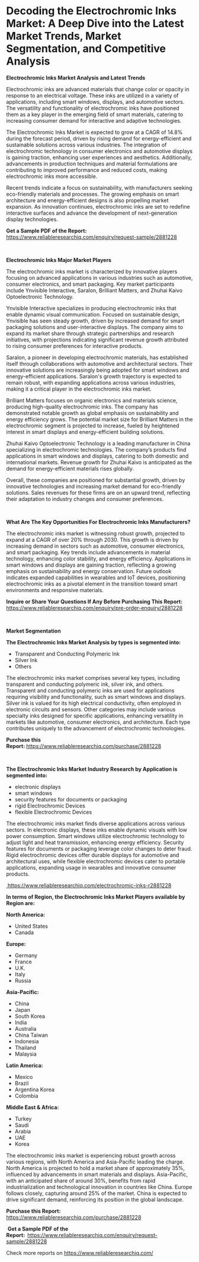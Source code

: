 <p><h1>Decoding the Electrochromic Inks Market: A Deep Dive into the Latest Market Trends, Market Segmentation, and Competitive Analysis</h1></p><p><strong>Electrochromic Inks Market Analysis and Latest Trends</strong></p>
<p><p>Electrochromic inks are advanced materials that change color or opacity in response to an electrical voltage. These inks are utilized in a variety of applications, including smart windows, displays, and automotive sectors. The versatility and functionality of electrochromic inks have positioned them as a key player in the emerging field of smart materials, catering to increasing consumer demand for interactive and adaptive technologies.</p><p>The Electrochromic Inks Market is expected to grow at a CAGR of 14.8% during the forecast period, driven by rising demand for energy-efficient and sustainable solutions across various industries. The integration of electrochromic technology in consumer electronics and automotive displays is gaining traction, enhancing user experiences and aesthetics. Additionally, advancements in production techniques and material formulations are contributing to improved performance and reduced costs, making electrochromic inks more accessible.</p><p>Recent trends indicate a focus on sustainability, with manufacturers seeking eco-friendly materials and processes. The growing emphasis on smart architecture and energy-efficient designs is also propelling market expansion. As innovation continues, electrochromic inks are set to redefine interactive surfaces and advance the development of next-generation display technologies.</p></p>
<p><strong>Get a Sample PDF of the Report:&nbsp;</strong> <a href="https://www.reliableresearchiq.com/enquiry/request-sample/2881228?utm_campaign=2757&utm_medium=2&utm_source=Github&utm_content=ia&utm_term=12032025&utm_id=electrochromic-inks">https://www.reliableresearchiq.com/enquiry/request-sample/2881228</a></p>
<p>&nbsp;</p>
<p><strong>Electrochromic Inks Major Market Players</strong></p>
<p><p>The electrochromic inks market is characterized by innovative players focusing on advanced applications in various industries such as automotive, consumer electronics, and smart packaging. Key market participants include Ynvisible Interactive, Saralon, Brilliant Matters, and Zhuhai Kaivo Optoelectronic Technology.</p><p>Ynvisible Interactive specializes in producing electrochromic inks that enable dynamic visual communication. Focused on sustainable design, Ynvisible has seen steady growth, driven by increased demand for smart packaging solutions and user-interactive displays. The company aims to expand its market share through strategic partnerships and research initiatives, with projections indicating significant revenue growth attributed to rising consumer preferences for interactive products.</p><p>Saralon, a pioneer in developing electrochromic materials, has established itself through collaborations with automotive and architectural sectors. Their innovative solutions are increasingly being adopted for smart windows and energy-efficient applications. Saralon's growth trajectory is expected to remain robust, with expanding applications across various industries, making it a critical player in the electrochromic inks market.</p><p>Brilliant Matters focuses on organic electronics and materials science, producing high-quality electrochromic inks. The company has demonstrated notable growth as global emphasis on sustainability and energy efficiency grows. The potential market size for Brilliant Matters in the electrochromic segment is projected to increase, fueled by heightened interest in smart displays and energy-efficient building solutions.</p><p>Zhuhai Kaivo Optoelectronic Technology is a leading manufacturer in China specializing in electrochromic technologies. The company’s products find applications in smart windows and displays, catering to both domestic and international markets. Revenue growth for Zhuhai Kaivo is anticipated as the demand for energy-efficient materials rises globally.</p><p>Overall, these companies are positioned for substantial growth, driven by innovative technologies and increasing market demand for eco-friendly solutions. Sales revenues for these firms are on an upward trend, reflecting their adaptation to industry changes and consumer preferences.</p></p>
<p>&nbsp;</p>
<p><strong>What Are The Key Opportunities For Electrochromic Inks Manufacturers?</strong></p>
<p><p>The electrochromic inks market is witnessing robust growth, projected to expand at a CAGR of over 20% through 2030. This growth is driven by increasing demand in sectors such as automotive, consumer electronics, and smart packaging. Key trends include advancements in material technology, enhancing color stability, and energy efficiency. Applications in smart windows and displays are gaining traction, reflecting a growing emphasis on sustainability and energy conservation. Future outlook indicates expanded capabilities in wearables and IoT devices, positioning electrochromic inks as a pivotal element in the transition toward smart environments and responsive materials.</p></p>
<p><strong>Inquire or Share Your Questions If Any Before Purchasing This Report:</strong> <a href="https://www.reliableresearchiq.com/enquiry/pre-order-enquiry/2881228?utm_campaign=2757&utm_medium=2&utm_source=Github&utm_content=ia&utm_term=12032025&utm_id=electrochromic-inks">https://www.reliableresearchiq.com/enquiry/pre-order-enquiry/2881228</a></p>
<p>&nbsp;</p>
<p><strong>Market Segmentation</strong></p>
<p><strong>The Electrochromic Inks Market Analysis by types is segmented into:</strong></p>
<p><ul><li>Transparent and Conducting Polymeric Ink</li><li>Silver Ink</li><li>Others</li></ul></p>
<p><p>The electrochromic inks market comprises several key types, including transparent and conducting polymeric ink, silver ink, and others. Transparent and conducting polymeric inks are used for applications requiring visibility and functionality, such as smart windows and displays. Silver ink is valued for its high electrical conductivity, often employed in electronic circuits and sensors. Other categories may include various specialty inks designed for specific applications, enhancing versatility in markets like automotive, consumer electronics, and architecture. Each type contributes uniquely to the advancement of electrochromic technologies.</p></p>
<p><strong>Purchase this Report:&nbsp;</strong><a href="https://www.reliableresearchiq.com/purchase/2881228?utm_campaign=2757&utm_medium=2&utm_source=Github&utm_content=ia&utm_term=12032025&utm_id=electrochromic-inks">https://www.reliableresearchiq.com/purchase/2881228</a></p>
<p>&nbsp;</p>
<p><strong>The Electrochromic Inks Market Industry Research by Application is segmented into:</strong></p>
<p><ul><li>electronic displays</li><li>smart windows</li><li>security features for documents or packaging</li><li>rigid Electrochromic Devices</li><li>flexible Electrochromic Devices</li></ul></p>
<p><p>The electrochromic inks market finds diverse applications across various sectors. In electronic displays, these inks enable dynamic visuals with low power consumption. Smart windows utilize electrochromic technology to adjust light and heat transmission, enhancing energy efficiency. Security features for documents or packaging leverage color changes to deter fraud. Rigid electrochromic devices offer durable displays for automotive and architectural uses, while flexible electrochromic devices cater to portable applications, expanding usage in wearables and innovative consumer products.</p></p>
<p><a href="https://www.reliableresearchiq.com/electrochromic-inks-r2881228?utm_campaign=2757&utm_medium=2&utm_source=Github&utm_content=ia&utm_term=12032025&utm_id=electrochromic-inks">&nbsp;https://www.reliableresearchiq.com/electrochromic-inks-r2881228</a></p>
<p><strong>In terms of Region, the Electrochromic Inks Market Players available by Region are:</strong></p>
<p>
    <p> <strong> North America: </strong>
        <ul>
            <li>United States</li>
            <li>Canada</li>
        </ul>
        </p> 
    <p> <strong> Europe: </strong>
        <ul>
            <li>Germany</li>
            <li>France</li>
            <li>U.K.</li>
            <li>Italy</li>
            <li>Russia</li>
        </ul>
        </p> 
    <p> <strong> Asia-Pacific: </strong>
        <ul>
            <li>China</li>
            <li>Japan</li>
            <li>South Korea</li>
            <li>India</li>
            <li>Australia</li>
            <li>China Taiwan</li>
            <li>Indonesia</li>
            <li>Thailand</li>
            <li>Malaysia</li>
        </ul>
        </p> 
    <p> <strong> Latin America: </strong>
        <ul>
            <li>Mexico</li>
            <li>Brazil</li>
            <li>Argentina Korea</li>
            <li>Colombia</li>
        </ul>
        </p> 
    <p> <strong> Middle East & Africa: </strong>
        <ul>
            <li>Turkey</li>
            <li>Saudi</li>
            <li>Arabia</li>
            <li>UAE</li>
            <li>Korea</li>
        </ul>
    </p>
    </p>
<p><p>The electrochromic inks market is experiencing robust growth across various regions, with North America and Asia-Pacific leading the charge. North America is projected to hold a market share of approximately 35%, influenced by advancements in smart materials and displays. Asia-Pacific, with an anticipated share of around 30%, benefits from rapid industrialization and technological innovation in countries like China. Europe follows closely, capturing around 25% of the market. China is expected to drive significant demand, reinforcing its position in the global landscape.</p></p>
<p><strong>Purchase this Report: </strong><a href="https://www.reliableresearchiq.com/purchase/2881228?utm_campaign=2757&utm_medium=2&utm_source=Github&utm_content=ia&utm_term=12032025&utm_id=electrochromic-inks">https://www.reliableresearchiq.com/purchase/2881228</a></p>
<p>&nbsp;<strong>Get a Sample PDF of the Report:&nbsp;&nbsp;</strong><a href="https://www.reliableresearchiq.com/enquiry/request-sample/2881228?utm_campaign=2757&utm_medium=2&utm_source=Github&utm_content=ia&utm_term=12032025&utm_id=electrochromic-inks">https://www.reliableresearchiq.com/enquiry/request-sample/2881228</a></p>
<p><strong></strong></p>
<p>Check more reports on <a href="https://www.reliableresearchiq.com/?utm_campaign=2757&utm_medium=2&utm_source=Github&utm_content=ia&utm_term=12032025&utm_id=electrochromic-inks">https://www.reliableresearchiq.com/</a></p>